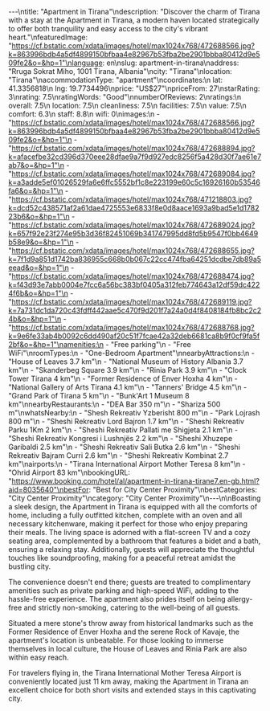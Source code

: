 ---\ntitle: "Apartment in Tirana"\ndescription: "Discover the charm of Tirana with a stay at the Apartment in Tirana, a modern haven located strategically to offer both tranquility and easy access to the city's vibrant heart."\nfeaturedImage: "https://cf.bstatic.com/xdata/images/hotel/max1024x768/472688566.jpg?k=863996bdb4a5df4899150bfbaa4e82967b53fba2be2901bbba80412d9e509fe2&o=&hp=1"\nlanguage: en\nslug: apartment-in-tirana\naddress: "Rruga Sokrat Miho, 1001 Tirana, Albania"\ncity: "Tirana"\nlocation: "Tirana"\naccommodationType: "apartment"\ncoordinates:\n  lat: 41.3356818\n  lng: 19.7734496\nprice: "US$27"\npriceFrom: 27\nstarRating: 3\nrating: 7.5\nratingWords: "Good"\nnumberOfReviews: 2\nratings:\n  overall: 7.5\n  location: 7.5\n  cleanliness: 7.5\n  facilities: 7.5\n  value: 7.5\n  comfort: 6.3\n  staff: 8.8\n  wifi: 0\nimages:\n  - "https://cf.bstatic.com/xdata/images/hotel/max1024x768/472688566.jpg?k=863996bdb4a5df4899150bfbaa4e82967b53fba2be2901bbba80412d9e509fe2&o=&hp=1"\n  - "https://cf.bstatic.com/xdata/images/hotel/max1024x768/472688894.jpg?k=afacefbe32cd396d370eee28dfae9a7f9d927edc8256f5a428d30f7ae61e7ab7&o=&hp=1"\n  - "https://cf.bstatic.com/xdata/images/hotel/max1024x768/472689084.jpg?k=a3adde5ef01026529fa6e6ffc5552bf1c8e223199e60c5c16926160b53546fa6&o=&hp=1"\n  - "https://cf.bstatic.com/xdata/images/hotel/max1024x768/471218803.jpg?k=dcd52c438571af2a61dae4725553e6833f8e0d8aace1693a9bad5e1d178223b6&o=&hp=1"\n  - "https://cf.bstatic.com/xdata/images/hotel/max1024x768/472689024.jpg?k=657f92e23f274e95b3d36f82451069b341747995dd8fd5b9547f0bb4649b58e9&o=&hp=1"\n  - "https://cf.bstatic.com/xdata/images/hotel/max1024x768/472688655.jpg?k=7f1d9a851d1742ba836955c668b0b067c22cc474fba64251dcdbe7db89a5eead&o=&hp=1"\n  - "https://cf.bstatic.com/xdata/images/hotel/max1024x768/472688474.jpg?k=f43d93e7abb0004e7fcc6a56bc383bf0405a312feb774643a12df59dc4224f6b&o=&hp=1"\n  - "https://cf.bstatic.com/xdata/images/hotel/max1024x768/472689119.jpg?k=7a731dc1da720c43fdff442aae5c470f9d201f7a24a0d4f8408184fb8bc2c24b&o=&hp=1"\n  - "https://cf.bstatic.com/xdata/images/hotel/max1024x768/472688768.jpg?k=9e6fe33ab4b0092c6dd490af20c51f7fcae42a32deb6681ca8b9f0cf9fa5f2bf&o=&hp=1"\namenities:\n  - "Free parking"\n  - "Free WiFi"\nroomTypes:\n  - "One-Bedroom Apartment"\nnearbyAttractions:\n  - "House of Leaves 3.7 km"\n  - "National Museum of History Albania 3.7 km"\n  - "Skanderbeg Square 3.9 km"\n  - "Rinia Park 3.9 km"\n  - "Clock Tower Tirana 4 km"\n  - "Former Residence of Enver Hoxha 4 km"\n  - "National Gallery of Arts Tirana 4.1 km"\n  - "Tanners' Bridge 4.5 km"\n  - "Grand Park of Tirana 5 km"\n  - "Bunk'Art 1 Museum 8 km"\nnearbyRestaurants:\n  - "DEA Bar 350 m"\n  - "Shariza 500 m"\nwhatsNearby:\n  - "Shesh Rekreativ Yzberisht 800 m"\n  - "Park Lojrash 800 m"\n  - "Sheshi Rekreativ Lord Bajron 1.7 km"\n  - "Sheshi Rekreativ Parku 1Km 2 km"\n  - "Sheshi Rekreativ Pallati me Shigjeta 2.1 km"\n  - "Sheshi Rekreativ Kongresi i Lushnjës 2.2 km"\n  - "Sheshi Xhuzepe Garibaldi 2.5 km"\n  - "Sheshi Rekreativ Sali Butka 2.6 km"\n  - "Sheshi Rekreativ Bajram Curri 2.6 km"\n  - "Sheshi Rekreativ Kombinat 2.7 km"\nairports:\n  - "Tirana International Airport Mother Teresa 8 km"\n  - "Ohrid Airport 83 km"\nbookingURL: "https://www.booking.com/hotel/al/apartment-in-tirana-tirane7.en-gb.html?aid=8035640"\nbestFor: "Best for City Center Proximity"\nbestCategories: "City Center Proximity"\ncategory: "City Center Proximity"\n---\n\nBoasting a sleek design, the Apartment in Tirana is equipped with all the comforts of home, including a fully outfitted kitchen, complete with an oven and all necessary kitchenware, making it perfect for those who enjoy preparing their meals. The living space is adorned with a flat-screen TV and a cozy seating area, complemented by a bathroom that features a bidet and a bath, ensuring a relaxing stay. Additionally, guests will appreciate the thoughtful touches like soundproofing, making for a peaceful retreat amidst the bustling city.

The convenience doesn't end there; guests are treated to complimentary amenities such as private parking and high-speed WiFi, adding to the hassle-free experience. The apartment also prides itself on being allergy-free and strictly non-smoking, catering to the well-being of all guests.

Situated a mere stone's throw away from historical landmarks such as the Former Residence of Enver Hoxha and the serene Rock of Kavaje, the apartment's location is unbeatable. For those looking to immerse themselves in local culture, the House of Leaves and Rinia Park are also within easy reach.

For travelers flying in, the Tirana International Mother Teresa Airport is conveniently located just 11 km away, making the Apartment in Tirana an excellent choice for both short visits and extended stays in this captivating city.